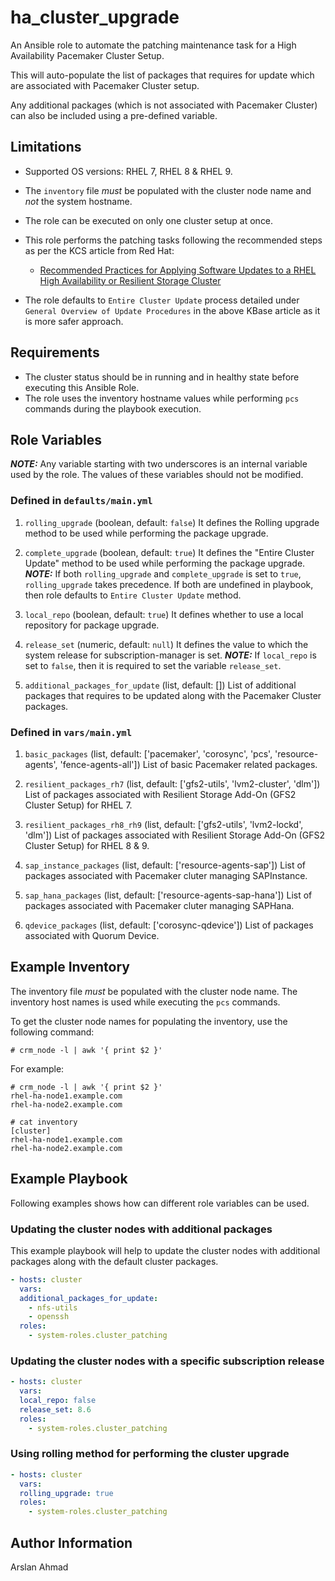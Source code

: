 # ha_cluster_upgrade

An Ansible role to automate the patching maintenance task for a High Availability Pacemaker Cluster Setup.

This will auto-populate the list of packages that requires for update which are associated with Pacemaker Cluster setup.

Any additional packages (which is not associated with Pacemaker Cluster) can also be included using a pre-defined variable.

## Limitations
 
- Supported OS versions: RHEL 7, RHEL 8 & RHEL 9.
- The `inventory` file _must_ be populated with the cluster node name and _not_ the system hostname.
- The role can be executed on only one cluster setup at once.
- This role performs the patching tasks following the recommended steps as per the 
KCS article from Red Hat:
  - [Recommended Practices for Applying Software Updates to a RHEL High Availability or Resilient Storage Cluster](https://access.redhat.com/articles/2059253)

- The role defaults to `Entire Cluster Update` process detailed under `General Overview of Update Procedures` in the above KBase article as it is more safer approach.

## Requirements

- The cluster status should be in running and in healthy state before executing this Ansible Role.
- The role uses the inventory hostname values while performing `pcs` commands during the playbook execution.

## Role Variables
**_NOTE:_** Any variable starting with two underscores is an internal variable used by the role. The values of these variables should not be modified.

### Defined in `defaults/main.yml`

1.  `rolling_upgrade` (boolean, default: `false`)
It defines the Rolling upgrade method to be used while performing the package upgrade.

2.  `complete_upgrade` (boolean, default: `true`)
It defines the "Entire Cluster Update" method to be used while performing the package upgrade.
**_NOTE:_** If both `rolling_upgrade` and `complete_upgrade` is set to `true`, `rolling_upgrade` takes precedence. If both are undefined in playbook, then role defaults to `Entire Cluster Update` method.

3.  `local_repo` (boolean, default: `true`)
It defines whether to use a local repository for package upgrade.

4.  `release_set` (numeric, default: `null`)
It defines the value to which the system release for subscription-manager is set.
**_NOTE:_** If `local_repo` is set to `false`, then it is required to set the variable `release_set`.

5.  `additional_packages_for_update` (list, default: [])
List of additional packages that requires to be updated along with the Pacemaker Cluster packages.

### Defined in `vars/main.yml`

1.  `basic_packages` (list, default: ['pacemaker', 'corosync', 'pcs', 'resource-agents', 'fence-agents-all'])
List of basic Pacemaker related packages.

2.  `resilient_packages_rh7` (list, default: ['gfs2-utils', 'lvm2-cluster', 'dlm'])
List of packages associated with Resilient Storage Add-On (GFS2 Cluster Setup) for RHEL 7.

3.  `resilient_packages_rh8_rh9` (list, default: ['gfs2-utils', 'lvm2-lockd', 'dlm'])
List of packages associated with Resilient Storage Add-On (GFS2 Cluster Setup) for RHEL 8 & 9.

4.  `sap_instance_packages` (list, default: ['resource-agents-sap'])
List of packages associated with Pacemaker cluter managing SAPInstance.

5.  `sap_hana_packages` (list, default: ['resource-agents-sap-hana'])
List of packages associated with Pacemaker cluter managing SAPHana.

6.  `qdevice_packages` (list, default: ['corosync-qdevice'])
List of packages associated with Quorum Device.

## Example Inventory

The inventory file _must_ be populated with the cluster node name. The inventory host names is used while executing the `pcs` commands.

To get the cluster node names for populating the inventory, use the following command:
```shell
# crm_node -l | awk '{ print $2 }'
```

For example:
```shell
# crm_node -l | awk '{ print $2 }'
rhel-ha-node1.example.com
rhel-ha-node2.example.com

# cat inventory
[cluster]
rhel-ha-node1.example.com
rhel-ha-node2.example.com
```

## Example Playbook

Following examples shows how can different role variables can be used.

### Updating the cluster nodes with additional packages

This example playbook will help to update the cluster nodes with additional packages along with the default cluster packages.
```yaml
- hosts: cluster
  vars:
  additional_packages_for_update:
    - nfs-utils
    - openssh
  roles:
    - system-roles.cluster_patching
```

### Updating the cluster nodes with a specific subscription release

```yaml
- hosts: cluster
  vars:
  local_repo: false
  release_set: 8.6
  roles:
    - system-roles.cluster_patching
```

### Using rolling method for performing the cluster upgrade
```yaml
- hosts: cluster
  vars:
  rolling_upgrade: true
  roles:
    - system-roles.cluster_patching
```

## Author Information
Arslan Ahmad
